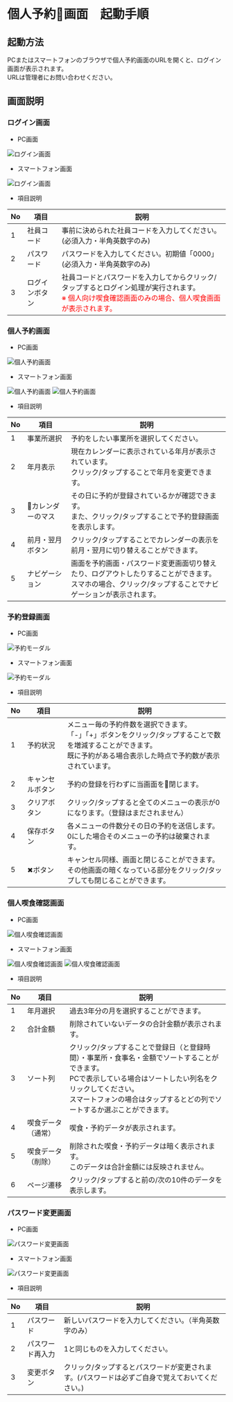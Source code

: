 # 個人予約画面　起動手順

## 起動方法

PCまたはスマートフォンのブラウザで個人予約画面のURLを開くと、ログイン画面が表示されます。<br>URLは管理者にお問い合わせください。

## 画面説明

### ログイン画面

- PC画面

![ログイン画面](img/user/user_login_pc.png)

- スマートフォン画面

![ログイン画面](img/user/user_login.png)

- 項目説明

|No|項目|説明|
|---|---|---|
|1|社員コード|事前に決められた社員コードを入力してください。(必須入力・半角英数字のみ)|
|2|パスワード|パスワードを入力してください。初期値「0000」(必須入力・半角英数字のみ)|
|3|ログインボタン|社員コードとパスワードを入力してからクリック/タップするとログイン処理が実行されます。<br><font color="red">※ 個人向け喫食確認画面のみの場合、個人喫食画面が表示されます。</font>|

### 個人予約画面

- PC画面

![個人予約画面](img/user/user_reservation_pc.png)

- スマートフォン画面

![個人予約画面](img/user/user_reservation.png)
![個人予約画面](img/user/user_navigation.png)

- 項目説明

|No|項目|説明|
|---|---|---|
|1|事業所選択|予約をしたい事業所を選択してください。|
|2|年月表示|現在カレンダーに表示されている年月が表示されています。<br>クリック/タップすることで年月を変更できます。|
|3|カレンダーのマス|その日に予約が登録されているかが確認できます。<br>また、クリック/タップすることで予約登録画面を表示します。|
|4|前月・翌月ボタン|クリック/タップすることでカレンダーの表示を前月・翌月に切り替えることができます。|
|5|ナビゲーション|画面を予約画面・パスワード変更画面切り替えたり、ログアウトしたりすることができます。<br>スマホの場合、クリック/タップすることでナビゲーションが表示されます。|

### 予約登録画面

- PC画面

![予約モーダル](img/user/user_reservation_modal.png)

- スマートフォン画面

![予約モーダル](img/user/user_reservation_modal_pc.png)

- 項目説明

|No|項目|説明|
|---|---|---|
|1|予約状況|メニュー毎の予約件数を選択できます。<br>「-」「+」ボタンをクリック/タップすることで数を増減することができます。<br>既に予約がある場合表示した時点で予約数が表示されています。|
|2|キャンセルボタン|予約の登録を行わずに当画面を閉じます。|
|3|クリアボタン|クリック/タップすると全てのメニューの表示が0になります。（登録はまだされません）|
|4|保存ボタン|各メニューの件数分その日の予約を送信します。<br>0にした場合そのメニューの予約は破棄されます。|
|5|✖︎ボタン|キャンセル同様、画面と閉じることができます。<br>その他画面の暗くなっている部分をクリック/タップしても閉じることができます。|

### 個人喫食確認画面

- PC画面

![個人喫食確認画面](img/user/user_foodhistory_pc.png)

- スマートフォン画面

![個人喫食確認画面](img/user/user_foodhistory_top.png)
![個人喫食確認画面](img/user/user_foodhistory_bottom.png)

- 項目説明

|No|項目|説明|
|---|---|---|
|1|年月選択|過去3年分の月を選択することができます。|
|2|合計金額|削除されていないデータの合計金額が表示されます。|
|3|ソート列|クリック/タップすることで登録日（と登録時間）・事業所・食事名・金額でソートすることができます。<br>PCで表示している場合はソートしたい列名をクリックしてください。<br>スマートフォンの場合はタップするとどの列でソートするか選ぶことができます。|
|4|喫食データ（通常）|喫食・予約データが表示されます。|
|5|喫食データ（削除）|削除された喫食・予約データは暗く表示されます。<br>このデータは合計金額には反映されません。|
|6|ページ遷移|クリック/タップすると前の/次の10件のデータを表示します。|

### パスワード変更画面

- PC画面

![パスワード変更画面](img/user/user_password_pc.png)

- スマートフォン画面

![パスワード変更画面](img/user/user_password.png)

- 項目説明

|No|項目|説明|
|---|---|---|
|1|パスワード|新しいパスワードを入力してください。（半角英数字のみ）|
|2|パスワード再入力|1と同じものを入力してください。|
|3|変更ボタン|クリック/タップするとパスワードが変更されます。(パスワードは必ずご自身で覚えておいてください。)|
